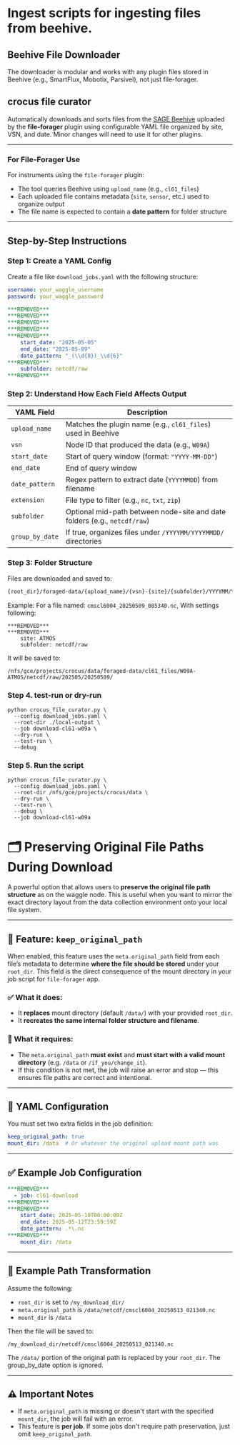 # Ingest scripts for ingesting files from beehive.


## Beehive File Downloader
The downloader is modular and works with any plugin files stored in Beehive (e.g., SmartFlux, Mobotix, Parsivel), not just file-forager.

## crocus file curator
Automatically downloads and sorts files from the [SAGE Beehive](https://sagecontinuum.org) uploaded by the **file-forager** plugin using configurable YAML file organized by site, VSN, and date.
Minor changes will need to use it for other plugins.

---

### For File-Forager Use
For instruments using the `file-forager` plugin:
- The tool queries Beehive using `upload_name` (e.g., `cl61_files`)
- Each uploaded file contains metadata (`site`, `sensor`, etc.) used to organize output
- The file name is expected to contain a **date pattern** for folder structure

---

## Step-by-Step Instructions

### Step 1: Create a YAML Config

Create a file like `download_jobs.yaml` with the following structure:

```yaml
username: your_waggle_username
password: your_waggle_password

***REMOVED***
***REMOVED***
***REMOVED***
***REMOVED***
***REMOVED***
    start_date: "2025-05-05"
    end_date: "2025-05-09"
    date_pattern: "_(\\d{8})_\\d{6}"
***REMOVED***
    subfolder: netcdf/raw
***REMOVED***
```

### Step 2: Understand How Each Field Affects Output
| YAML Field      | Description                                                               |
| --------------- | ------------------------------------------------------------------------- |
| `upload_name`   | Matches the plugin name (e.g., `cl61_files`) used in Beehive              |
| `vsn`           | Node ID that produced the data (e.g., `W09A`)                             |
| `start_date`    | Start of query window (format: `"YYYY-MM-DD"`)                            |
| `end_date`      | End of query window                                                       |
| `date_pattern`  | Regex pattern to extract date (`YYYYMMDD`) from filename                  |
| `extension`     | File type to filter (e.g., `nc`, `txt`, `zip`)                            |
| `subfolder`     | Optional mid-path between node-site and date folders (e.g., `netcdf/raw`) |
| `group_by_date` | If true, organizes files under `/YYYYMM/YYYYMMDD/` directories            |


### Step 3: Folder Structure
Files are downloaded and saved to:
```bash
{root_dir}/foraged-data/{upload_name}/{vsn}-{site}/{subfolder}/YYYYMM/YYYYMMDD/
```

Example: For a file named: `cmscl6004_20250509_085340.nc`, With settings following:

```
***REMOVED***
***REMOVED***
    site: ATMOS
    subfolder: netcdf/raw
```
It will be saved to:
```
/nfs/gce/projects/crocus/data/foraged-data/cl61_files/W09A-ATMOS/netcdf/raw/202505/20250509/
```

### Step 4. test-run or dry-run

```
python crocus_file_curator.py \
  --config download_jobs.yaml \
  --root-dir ./local-output \
  --job download-cl61-w09a \
  --dry-run \
  --test-run \
  --debug
```


### Step 5. Run the script
```
python crocus_file_curator.py \
  --config download_jobs.yaml \
  --root-dir /nfs/gce/projects/crocus/data \
  --dry-run \
  --test-run \
  --debug \
  --job download-cl61-w09a
```

# 🗂 Preserving Original File Paths During Download

A powerful option that allows users to **preserve the original file path structure** as on the waggle node. This is useful when you want to mirror the exact directory layout from the data collection environment onto your local file system.

---

## 🔧 Feature: `keep_original_path`

When enabled, this feature uses the `meta.original_path` field from each file’s metadata to determine **where the file should be stored** under your `root_dir`.
This field is the direct consequence of the mount directory in your job script for  `file-forager` app.

### ✅ What it does:
- It **replaces** mount directory (default `/data/`) with your provided `root_dir`.
- It **recreates the same internal folder structure and filename**.

### 🚫 What it requires:
- The `meta.original_path` **must exist** and **must start with a valid mount directory** (e.g. `/data` or `/if_you/change_it`).
- If this condition is not met, the job will raise an error and stop — this ensures file paths are correct and intentional.

---

## 🔧 YAML Configuration

You must set two extra fields in the job definition:

```yaml
keep_original_path: true
mount_dir: /data  # Or whatever the original upload mount path was
```

---

## ✅ Example Job Configuration

```yaml
***REMOVED***
  - job: cl61-download
***REMOVED***
***REMOVED***
    start_date: 2025-05-10T00:00:00Z
    end_date: 2025-05-12T23:59:59Z
    date_pattern: .*\.nc
***REMOVED***
    mount_dir: /data
```

---

## 📁 Example Path Transformation

Assume the following:

- `root_dir` is set to `/my_download_dir/`
- `meta.original_path` is `/data/netcdf/cmscl6004_20250513_021340.nc`
- `mount_dir` is `/data`

Then the file will be saved to:

```
/my_download_dir/netcdf/cmscl6004_20250513_021340.nc
```

The `/data/` portion of the original path is replaced by your `root_dir`.
The group_by_date option is ignored.

---

## ⚠️ Important Notes

- If `meta.original_path` is missing or doesn't start with the specified `mount_dir`, the job will fail with an error.
- This feature is **per job**. If some jobs don't require path preservation, just omit `keep_original_path`.

